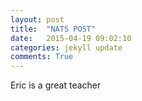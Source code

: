 ```yaml
---
layout: post
title:  "NATS POST"
date:   2015-04-19 09:02:10
categories: jekyll update
comments: True
---
```

Eric is a great teacher
